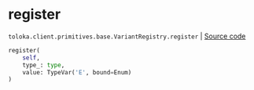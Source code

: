 # register
`toloka.client.primitives.base.VariantRegistry.register` | [Source code](https://github.com/Toloka/toloka-kit/blob/v1.0.1/src/client/primitives/base.py#L33)

```python
register(
    self,
    type_: type,
    value: TypeVar('E', bound=Enum)
)
```

